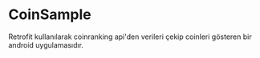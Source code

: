 # CoinSample
Retrofit kullanılarak coinranking api'den verileri çekip coinleri gösteren bir android uygulamasıdır. 
